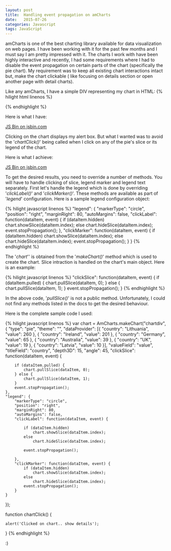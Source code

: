 ```yaml
---
layout: post
title:  Handling event propagation on amCharts
date:   2015-07-26
categories: Javascript
tags: JavaScript
---
```


amCharts is one of the best charting library available for data visualization on web pages. I have been working with it for the past few months and I must say I am pretty impressed with it. The charts I work with have been highly interactive and  recently, I had some requirements where I had to disable the event propagation on certain parts of the chart (specifically the pie chart). My requirement was to keep all existing chart interactions intact but, make the chart clickable ( like focusing on details section or open another page with detail charts).

Like any amCharts, I have a simple DIV representing my chart in HTML:
{% hilight html linenos %}
  <div id="chartdiv" onclick="chartClick()"></div>
{% endhighlight %}

Here is what I have:

<a class="jsbin-embed" href="http://jsbin.com/zumuci/1/embed?output">JS Bin on jsbin.com</a><script src="https://static.jsbin.com/js/embed.min.js?3.34.0"></script>

Clicking on the chart displays my alert box. But what I wanted was to avoid the '*chartClick()*' being called when I click on any of the pie's slice or its legend of the chart.

Here is what I achieve:

<a class="jsbin-embed" href="http://jsbin.com/zumuci/5/embed?output">JS Bin on jsbin.com</a><script src="http://static.jsbin.com/js/embed.min.js?3.34.1"></script>

To get the desired results, you need to override a number of methods. You will have to handle clicking of slice, legend marker and legend text separately. First let's handle the legend which is done by overriding '*clickLabel()*' and '*clickMarker()*'. These methods are available as part of '*legend*' configuration. Here is a sample legend configuration object:

{% hilight javascript linenos %}
"legend": {
    "markerType": "circle",
    "position": "right",
    "marginRight": 80,
    "autoMargins": false,
    "clickLabel": function(dataItem, event) {
        if (dataItem.hidden)
            chart.showSlice(dataItem.index);
        else
            chart.hideSlice(dataItem.index);
        event.stopPropagation();
    },
    "clickMarker": function(dataItem, event) {
        if (dataItem.hidden)
            chart.showSlice(dataItem.index);
        else
            chart.hideSlice(dataItem.index);
        event.stopPropagation();
    }
}
{% endhighlight %}

The '*chart*'' is obtained from the '*makeChart()*' method which is used to create the chart. Slice intraction is handled on the chart's main object. Here is an example:

{% hilight javascript linenos %}
"clickSlice": function(dataItem, event) {
    if (dataItem.pulled) {
        chart.pullSlice(dataItem, 0);
    } else {
        chart.pullSlice(dataItem, 1);
    }
    event.stopPropagation();
}
{% endhighlight %}

In the above code, '*pullSlice()*' is not a public method. Unfortunately, I could not find any methods listed in the docs to get the desired behaviour.

Here is the complete sample code I used:

{% hilight javascript linenos %}
var chart = AmCharts.makeChart("chartdiv", {
    "type": "pie",
    "theme": "",
    "dataProvider": [{
        "country": "Lithuania",
        "value": 260
    }, {
        "country": "Ireland",
        "value": 201
    }, {
        "country": "Germany",
        "value": 65
    }, {
        "country": "Australia",
        "value": 39
    }, {
        "country": "UK",
        "value": 19
    }, {
        "country": "Latvia",
        "value": 10
    }],
    "valueField": "value",
    "titleField": "country",
    "depth3D": 15,
    "angle": 45,
    "clickSlice": function(dataItem, event) {

        if (dataItem.pulled) {
            chart.pullSlice(dataItem, 0);
        } else {
            chart.pullSlice(dataItem, 1);
        }
        event.stopPropagation();
    },
    "legend": {
        "markerType": "circle",
        "position": "right",
        "marginRight": 80,
        "autoMargins": false,
        "clickLabel": function(dataItem, event) {

            if (dataItem.hidden)
                chart.showSlice(dataItem.index);
            else
                chart.hideSlice(dataItem.index);

            event.stopPropagation();

        },
        "clickMarker": function(dataItem, event) {
            if (dataItem.hidden)
                chart.showSlice(dataItem.index);
            else
                chart.hideSlice(dataItem.index);
            event.stopPropagation();
        }
    }
});

function chartClick() {

    alert('Clicked on chart.. show details');

}
{% endhighlight %}

:)
